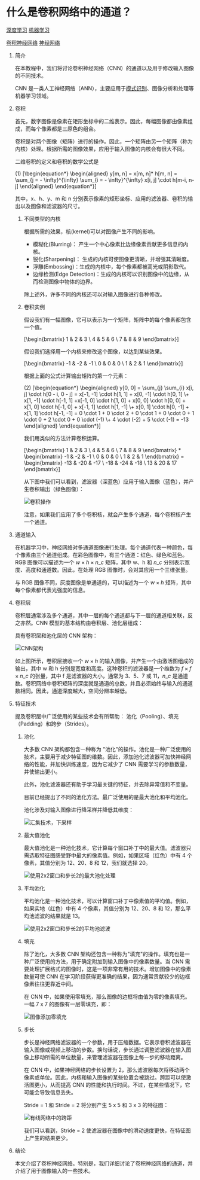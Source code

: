 # 什么是卷积网络中的通道？

[深度学习](https://www.baeldung.com/cs/category/ai/deep-learning) [机器学习](https://www.baeldung.com/cs/category/ai/ml)

[卷积神经网络](https://www.baeldung.com/cs/tag/cnn) [神经网络](https://www.baeldung.com/cs/tag/neural-networks)

1. 简介

    在本教程中，我们将讨论卷积神经网络（CNN）的通道以及用于修改输入图像的不同技术。

    CNN 是一类人工神经网络（ANN），主要应用于[模式识别](https://www.baeldung.com/cs/pattern-recognition-time-series)、图像分析和处理等机器学习领域。

2. 卷积

    首先，数字图像是像素在矩形坐标中的二维表示。因此，每幅图像都由像素组成，而每个像素都是三原色的组合。

    卷积是对两个图像（矩阵）进行的操作。因此，一个矩阵由另一个矩阵（称为内核）处理。根据所需的图像效果，应用于输入图像的内核会有很大不同。

    二维卷积的定义和卷积的数学公式是

    (1) \[\begin{equation*} \begin{aligned} y[m, n] = x[m, n]* h[m, n] = \sum_{j = - \infty}^{\infty} \sum_{i = - \infty}^{\infty} x[i, j] \cdot h[m-i, n-j] \end{aligned} \end{equation*}\]

    其中，x、h、y、m 和 n 分别表示像素的矩形坐标、应用的滤波器、卷积的输出以及图像和滤波器的尺寸。

    1. 不同类型的内核

        根据所需的效果，核(kernel)可以对图像产生不同的影响。

        - 模糊化(Blurring)： 产生一个中心像素比边缘像素贡献更多信息的内核。
        - 锐化(Sharpening)： 生成的内核可使图像更清晰，并增强其清晰度。
        - 浮雕(Embossing)：生成的内核中，每个像素都被高光或阴影取代。
        - 边缘检测(Edge Detection)：生成的内核可以识别图像中的边缘，从而检测图像中物体的边界。

        除上述外，许多不同的内核还可以对输入图像进行各种修改。

    2. 卷积实例

        假设我们有一幅图像，它可以表示为一个矩阵，矩阵中的每个像素都包含一个值。

        \[\begin{bmatrix}  1 & 2 & 3 \\ 4 & 5 & 6 \\ 7 & 8 & 9 \end{bmatrix}\]

        假设我们选择用一个内核来修改这个图像，以达到某些效果。

        \[\begin{bmatrix}  -1 & -2 & -1 \\ 0 & 0 & 0 \\ 1 & 2 & 1 \end{bmatrix}\]

        根据上面的公式计算输出矩阵的第一个元素：

        (2) \[\begin{equation*} \begin{aligned} y[0, 0] = \sum_{j} \sum_{i} x[i, j] \cdot h[0 - i, 0 - j] = x[-1, -1] \cdot h[1, 1] + x[0, -1] \cdot h[0, 1] \\+ x[1, -1] \cdot h[-1, 1] +x[-1, 0] \cdot h[1, 0] + x[0, 0] \cdot h[0, 0] + x[1, 0] \cdot h[-1, 0] + x[-1, 1] \cdot h[1, -1] \\+ x[0, 1] \cdot h[0, -1] + x[1, 1] \cdot h[-1, -1] = 0 \cdot 1 + 0 \cdot 2 + 0 \cdot 1 + 0 \cdot 0 + 1 \cdot 0 + 2 \cdot 0  + 0 \cdot (-1) \\+ 4 \cdot (-2) + 5 \cdot (-1) = -13 \end{aligned} \end{equation*}\]

        我们用类似的方法计算卷积运算。

        \[\begin{bmatrix}  1 & 2 & 3 \\ 4 & 5 & 6 \\ 7 & 8 & 9 \end{bmatrix} * \begin{bmatrix}  -1 & -2 & -1 \\ 0 & 0 & 0 \\ 1 & 2 & 1 \end{bmatrix} = \begin{bmatrix}  -13 & -20 & -17 \\ -18 & -24 & -18 \\ 13 & 20 & 17 \end{bmatrix}\]

        从下图中我们可以看到，滤波器（深蓝色）应用于输入图像（蓝色），并产生卷积输出（绿色图像）：

        ![卷积操作](pic/convolution-e1663354192134.webp)

        注意，如果我们应用了多个卷积核，就会产生多个通道，每个卷积核产生一个通道。

3. 通道输入

    在机器学习中，神经网络对多通道图像进行处理。每个通道代表一种颜色，每个像素由三个通道组成。在彩色图像中，有三个通道：红色、绿色和蓝色。RGB 图像可以描述为一个 $w \times h \times n\_c$ 矩阵，其中 w、h 和 $n\_c$ 分别表示宽度、高度和通道数。因此，在处理 RGB 图像时，会对其应用一个三维张量。

    与 RGB 图像不同，灰度图像是单通道的，可以描述为一个 $w \times h$ 矩阵，其中每个像素都代表光强度的信息。

4. 卷积层

    卷积层通常涉及多个通道，其中一层的每个通道都与下一层的通道相关联，反之亦然。CNN 模型的基本结构由卷积层、池化层组成：

    具有卷积层和池化层的 CNN 架构：

    ![CNN架构](pic/conv-e1663354226936.jpg)

    如上图所示，卷积层接收一个 $w \times h$ 的输入图像，并产生一个由激活图组成的输出，其中 w 和 h 分别是宽度和高度。这种卷积的滤波器是一个维数为 $f \times f \times n\_c$ 的张量，其中 f 是滤波器的大小，通常为 3、5、7 或 11，$n\_c$ 是通道数。卷积网络中卷积矩阵的深度就是通道的总数，并且必须始终与输入的通道数相同。因此，通道深度越大，空间分辨率越低。

5. 特征技术

    提及卷积层中广泛使用的某些技术会有所帮助： 池化（Pooling）、填充（Padding）和跨步（Strides）。

    1. 池化

        大多数 CNN 架构都包含一种称为 "池化"的操作。池化是一种广泛使用的技术，主要用于减少特征图的维数。因此，添加池化滤波器可加快神经网络的性能，并加快训练速度，因为它减少了 CNN 需要学习的参数数量，并使输出更小。

        此外，池化滤波器还有助于学习最关键的特征，并去除异常值和不变量。

        目前已经提出了不同的池化方法。最广泛使用的是最大池化和平均池化。

        池化涉及对输入图像进行降采样并降低其维度：

        ![汇集技术，下采样](pic/pooling.jpg)

    2. 最大值池化

        最大值池化是一种池化技术，它计算每个窗口补丁中的最大值。滤波器只需选取特征图感受野中最大的像素值。例如，如果区域（红色）中有 4 个像素，其值分别为 12、20、8 和 12，我们就选择 20。

        ![使用2x2窗口和步长2的最大池化处理](pic/maxpooling-e1663354281314.jpg)

    3. 平均池化

        平均池化是一种池化技术，可以计算窗口补丁中像素值的平均值。例如，如果实地（红色）中有 4 个像素，其值分别为 12、20、8 和 12，那么平均池滤波的结果就是 13。

        ![使用2x2窗口和步长2的平均池滤波](pic/average-pooling-e1663354311295.jpg)

    4. 填充

        除了池化，大多数 CNN 架构还包含一种称为"填充"的操作。填充也是一种广泛使用的方法，用于确定附加到输入图像中的像素数量。当 CNN 需要处理扩展格式的图像时，这是一项非常有用的技术。增加图像中的像素数量可使 CNN 在学习阶段获得更准确的结果，因为通常贡献较少的边框像素往往更靠近中间。

        在 CNN 中，如果使用零填充，那么图像的边框将由值为零的像素填充。一幅 7 x 7 的图像有一层零填充，即：

        ![图像添加零填充](pic/padding-1.jpg)

    5. 步长

        步长是神经网络滤波器的一个参数，用于压缩数据。它表示卷积滤波器在输入图像或视频上移动的步数。换句话说，步长通过调整滤波器在输入图像上移动所需的单位数量，来管理滤波器在图像上每一步的移动距离。

        在 CNN 中，如果神经网络的步长设置为 2，那么滤波器每次将移动两个像素或单位。因此，内核和输入图像的某些位置会被跳过。跨距可以使激活图更小，从而提高 CNN 的性能和执行时间。不过，在某些情况下，它可能会导致信息丢失。

        Stride = 1 和 Stride = 2 将分别产生 5 x 5 和 3 x 3 的特征图：

        ![有线网络中的跨距](pic/stride.jpg)

        我们可以看到，Stride = 2 使滤波器在图像中的滑动速度更快，在特征图上产生的结果更少。

6. 结论

    本文介绍了卷积神经网络。特别是，我们详细讨论了卷积神经网络的通道，并介绍了用于图像输入的一些技术。
